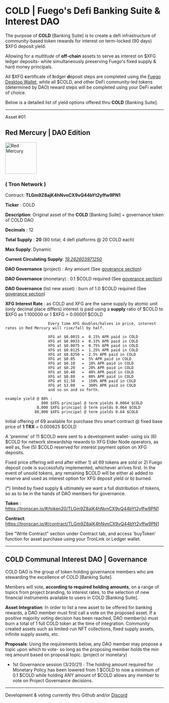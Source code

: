 
# COLD | Fuego's Defi Banking Suite & Interest DAO

 
 The purpose of **COLD** [Banking Suite] is to create a defi infrastructure of community-based token rewards for interest on term-locked (90 days) $XFG deposit yield.
 
 Allowing for a *multitude* of **off-chain** assets to serve as interest on  $XFG ledger deposits- while simultaneously preserving Fuego's fixed supply & hard money principals.
 
 All $XFG **c**ertificate of **l**edger **d**eposit steps are completed using the [Fuego Desktop Wallet](https://github.com/usexfg/fuego-wallet), while all $COLD, and other  DeFi community-led tokens (determined by DAO) reward steps will be completed using your DeFi wallet of choice. 

Below is a detailed list of yield options offered thru **COLD** [Banking Suite].
 
-----------------------------------------------------------

Asset #01
## Red Mercury | DAO Edition 

<img height="100px" width="100px" title="Red Mercury" src="https://raw.githubusercontent.com/usexfg/COLD-DAO/main/B5F889A6-92A8-4A13-BD7B-0514983310EB.png"><img/>

### ( Tron Network )  

Contract: **TLGm9Z8ajK4hNvnCX9vQ44bYt2yffw9PN1**

**Ticker** : COLD

**Description**: Original asset of the **COLD** [Banking Suite] + governance token of COLD DAO

**Decimals** : 12

**Total Supply** : **20** (80 total; 4 defi platforms @ 20 COLD each) 

**Max Supply**: Dynamic

**Current Circulating Supply**:  [*19.262603971250*](https://tronscan.org/#/token20/TLGm9Z8ajK4hNvnCX9vQ44bYt2yffw9PN1)

**DAO Governance** (project) : Any amount (See [goverance section](#cold-governance))

**DAO Governance** (monetary) : 0.1 $COLD required (See [goverance section](#cold-governance))

**DAO Governance** (list new asset) : burn of 1.0 $COLD required (See [goverance section](#cold-governance))

**XFG Interest Rate** : as COLD and XFG are the same supply by atomic unit (only decimal place differs) interest is paid using a **supply** ratio of $COLD to $XFG as 1:100000 or 1 $XFG = 0.00001 $COLD

                       Every time XFG doubles/halves in price, interest rates in Red Mercury will rise/fall by half.
                       
                       XFG at $0.0015 =  0.15% APR paid in COLD
                       XFG at $0.0033 =  0.33% APR paid in COLD
                       XFG at $0.0075 =  0.75% APR paid in COLD
                       XFG at $0.0125 =  1.25% APR paid in COLD
                       XFG at $0.0250 =  2.5% APR paid in COLD
                       XFG at $0.05   =  5% APR paid in COLD
                       XFG at $0.10   =  10% APR paid in COLD
                       XFG at $0.20   =  20% APR paid in COLD
                       XFG at $0.40   =  40% APR paid in COLD
                       XFG at $0.80   =  80% APR paid in COLD
                       XFG at $1.50   =  150% APR paid in COLD
                       XFG at $3.00   =  300% APR paid in COLD
                       and so on and so forth.

    example yield @ 80% :
                    800 $XFG principal @ term yields 0.0064 $COLD
                  8,000 $XFG principal @ term yields 0.064 $COLD
                 80,000 $XFG principal @ term yields 0.64 $COLD
                                 
Initial offering of 69 available for purchase thru smart contract @ fixed base price of **1 TRX** = 0.000625 $COLD 

A 'premine' of 11 $COLD were sent to a development wallet- using six (6) $COLD for network stewardship rewards to XFG Elder Node operators, as well as, five (5) $COLD reserved for interest payment option on XFG deposits.

Fixed price offering will end after either 1) all 69 tokens are sold or 2) Fuego deposit code is successfully implemented, whichever arrives first. 
In the event of unsold tokens, any remaining $COLD will be either a) added to reserve and used as interest option for XFG deposit yield or b) burned.  


(*) limited by fixed supply & ultimately we want a full distribution of tokens, so as to be in the hands of DAO members for governance.

**Token** : https://tronscan.io/#/token20/TLGm9Z8ajK4hNvnCX9vQ44bYt2yffw9PN1

**Contract**: https://tronscan.io/#/contract/TLGm9Z8ajK4hNvnCX9vQ44bYt2yffw9PN1

See "Write Contract" section under Contract tab, and access 'buyToken' function for asset purchase using your TronLink or Ledger wallet.

------------------------------
<h2 id="cold-governance">COLD Communal Interest DAO | Governance</h2>

COLD DAO is the group of token holding governance members who are stewarding the excellence of COLD [Banking Suite]. 

Members will vote, **according to required holding amounts**, on a range of topics from project branding, to interest rates, to the selection of new financial instruments available to users in COLD [Banking Suite].

**Asset Integration**: In order to list a new asset to be offered for banking rewards, a DAO member must first call a vote on the proposed asset. If a positive majority voting decision has been reached, DAO member(s) must burn a total of 1 full COLD token at the time of integration.  Community created assets such as limited-run NFT collections, fixed supply assets, infinite supply assets, etc. 

**Proposals**: Using the requirements below, any DAO member may propose a topic upon which to vote- so long as the proposing member holds the min req amount based on proposal topic. (project or monetary) 

 -  1st Governance session (3/20/21) : The holding amount required for Monetary Policy has been lowered from 1 $COLD to now a minimum of 0.1 $COLD while holding ANY amount of $COLD allows any member to vote on Project Governance decisions.

--------------------------------

Development & voting currently thru Github and/or [Discord](https://discord.gg/8basXuy6F7)
